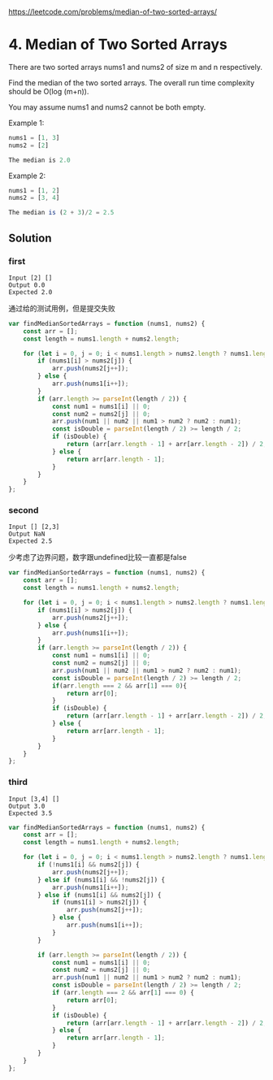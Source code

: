 https://leetcode.com/problems/median-of-two-sorted-arrays/
# 4. Median of Two Sorted Arrays

There are two sorted arrays nums1 and nums2 of size m and n respectively.

Find the median of the two sorted arrays. The overall run time complexity should be O(log (m+n)).

You may assume nums1 and nums2 cannot be both empty.

Example 1:
```javascript
nums1 = [1, 3]
nums2 = [2]

The median is 2.0
```

Example 2:
```javascript
nums1 = [1, 2]
nums2 = [3, 4]

The median is (2 + 3)/2 = 2.5
```

## Solution

### first
```
Input [2] []
Output 0.0
Expected 2.0
```
通过给的测试用例，但是提交失败
```javascript
var findMedianSortedArrays = function (nums1, nums2) {
    const arr = [];
    const length = nums1.length + nums2.length;

    for (let i = 0, j = 0; i < nums1.length > nums2.length ? nums1.length : nums2.length;) {
        if (nums1[i] > nums2[j]) {
            arr.push(nums2[j++]);
        } else {
            arr.push(nums1[i++]);
        }
        if (arr.length >= parseInt(length / 2)) {
            const num1 = nums1[i] || 0;
            const num2 = nums2[j] || 0;
            arr.push(num1 || num2 || num1 > num2 ? num2 : num1);
            const isDouble = parseInt(length / 2) >= length / 2;
            if (isDouble) {
                return (arr[arr.length - 1] + arr[arr.length - 2]) / 2;
            } else {
                return arr[arr.length - 1];
            }
        }
    }
};
```

### second
```
Input [] [2,3]
Output NaN
Expected 2.5
```
少考虑了边界问题，数字跟undefined比较一直都是false
```javascript
var findMedianSortedArrays = function (nums1, nums2) {
    const arr = [];
    const length = nums1.length + nums2.length;

    for (let i = 0, j = 0; i < nums1.length > nums2.length ? nums1.length : nums2.length;) {
        if (nums1[i] > nums2[j]) {
            arr.push(nums2[j++]);
        } else {
            arr.push(nums1[i++]);
        }
        if (arr.length >= parseInt(length / 2)) {
            const num1 = nums1[i] || 0;
            const num2 = nums2[j] || 0;
            arr.push(num1 || num2 || num1 > num2 ? num2 : num1);
            const isDouble = parseInt(length / 2) >= length / 2;
            if(arr.length === 2 && arr[1] === 0){
                return arr[0];
            }
            if (isDouble) {
                return (arr[arr.length - 1] + arr[arr.length - 2]) / 2;
            } else {
                return arr[arr.length - 1];
            }
        }
    }
};
```


### third
```
Input [3,4] []
Output 3.0
Expected 3.5
```
```javascript
var findMedianSortedArrays = function (nums1, nums2) {
    const arr = [];
    const length = nums1.length + nums2.length;

    for (let i = 0, j = 0; i < nums1.length > nums2.length ? nums1.length : nums2.length;) {
        if (!nums1[i] && nums2[j]) {
            arr.push(nums2[j++]);
        } else if (nums1[i] && !nums2[j]) {
            arr.push(nums1[i++]);
        } else if (nums1[i] && nums2[j]) {
            if (nums1[i] > nums2[j]) {
                arr.push(nums2[j++]);
            } else {
                arr.push(nums1[i++]);
            }
        }

        if (arr.length >= parseInt(length / 2)) {
            const num1 = nums1[i] || 0;
            const num2 = nums2[j] || 0;
            arr.push(num1 || num2 || num1 > num2 ? num2 : num1);
            const isDouble = parseInt(length / 2) >= length / 2;
            if (arr.length === 2 && arr[1] === 0) {
                return arr[0];
            }
            if (isDouble) {
                return (arr[arr.length - 1] + arr[arr.length - 2]) / 2;
            } else {
                return arr[arr.length - 1];
            }
        }
    }
};
```